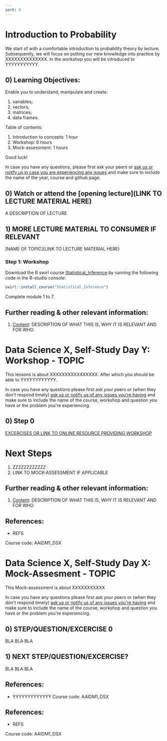 ```yaml
---
sort: 8
---
```


# Introduction to Probability
We start of with a comfortable introduction to probability theory by lecture. Subsequently, we will focus on putting our new knowledge into practice by XXXXXXXXXXXXXX. In the workshop you will be introduced to YYYYYYYYYYY.




## 0) Learning Objectives:
Enable you to understand, manipulate and create:
1. variables;
2. vectors;
3. matrices;
4. data frames.

Table of contents:
1. Introduction to concepts: 1 hour
2. Workshop: 6 hours
3. Mock-assessment: 1 hours


Good luck!

In case you have any questions, please first ask your peers or [ask us or notify us in case you are experiencing any issues](https://github.com/BredaUniversity/AAI-DM/issues/new) and make sure to include the name of the year, course and github page.





## 0) Watch or attend the [opening lecture](LINK TO LECTURE MATERIAL HERE)
A DESCRIPTION OF LECTURE

## 1) MORE LECTURE MATERIAL TO CONSUMER IF RELEVANT
[NAME OF TOPIC](LINK TO LECTURE MATERIAL HERE)


### Step 1: Workshop
Download the R swirl course [Statistical_Inference](https://github.com/swirldev/swirl_courses) by running the following code in the R-studio console:
```R
swirl::install_course("Statistical_Inference")
```
Complete module 1 to 7.

## Further reading & other relevant information:
1. [Content](LINK): DESCRIPTION OF WHAT THIS IS, WHY IT IS RELEVANT AND FOR WHO

# Data Science X, Self-Study Day Y: Workshop - TOPIC

This lessons is about XXXXXXXXXXXXXXXX. After which you should be able to YYYYYYYYYYYY.

In case you have any questions please first ask your peers or (when they don't respond timely) [ask us or notify us of any issues you're having](https://github.com/BredaUniversity/AAI-DM/issues/new) and make sure to include the name of the course, workshop and question you have or the problem you're experiencing.

## 0) Step 0
[EXCERCISES OR LINK TO ONLINE RESOURCE PROVIDING WORKSHOP](HYPERLINK)

# Next Steps
1. ZZZZZZZZZZZZ
2. LINK TO MOCK-ASSESSMENT IF APPLICABLE

## Further reading & other relevant information:
1. [Content](LINK): DESCRIPTION OF WHAT THIS IS, WHY IT IS RELEVANT AND FOR WHO

## References:
- REFS

Course code: AAIDM1_DSX

# Data Science X, Self-Study Day X: Mock-Assesment - TOPIC

This Mock-assessment is about XXXXXXXXXXX

In case you have any questions please first ask your peers or (when they don't respond timely) [ask us or notify us of any issues you're having](https://github.com/BredaUniversity/AAI-DM/issues/new) and make sure to include the name of the course, workshop and question you have or the problem you're experiencing.

## 0) STEP/QUESTION/EXCERCISE 0
BLA BLA BLA

## 1) NEXT STEP/QUESTION/EXCERCISE?
BLA BLA BLA

## References:
- YYYYYYYYYYYYY
Course code: AAIDM1_DSX



## References:
- REFS

Course code: AAIDM1_DSX
